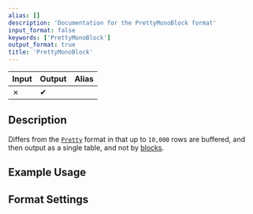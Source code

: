 ```yaml
---
alias: []
description: 'Documentation for the PrettyMonoBlock format'
input_format: false
keywords: ['PrettyMonoBlock']
output_format: true
title: 'PrettyMonoBlock'
---
```



| Input | Output  | Alias |
|-------|---------|-------|
| ✗     | ✔       |       |

## Description 

Differs from the [`Pretty`](/interfaces/formats/Pretty) format in that up to `10,000` rows are buffered,
and then output as a single table, and not by [blocks](/development/architecture#block).

## Example Usage 

## Format Settings 

<PrettyFormatSettings/>
